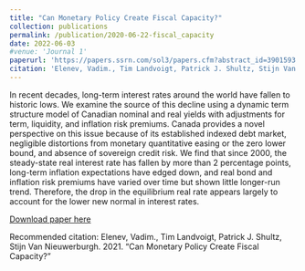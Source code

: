 ```yaml
---
title: "Can Monetary Policy Create Fiscal Capacity?"
collection: publications
permalink: /publication/2020-06-22-fiscal_capacity
date: 2022-06-03
#venue: 'Journal 1'
paperurl: 'https://papers.ssrn.com/sol3/papers.cfm?abstract_id=3901593'
citation: 'Elenev, Vadim., Tim Landvoigt, Patrick J. Shultz, Stijn Van Nieuwerburgh. 2021.  &quot;Can Monetary Policy Create Fiscal Capacity.&quot; <i>Federal Reserve Bank of San Francisco Working Paper </i>'
---
```

In recent decades, long-term interest rates around the world have fallen to historic lows.
We examine the source of this decline using a dynamic term structure model of Canadian
nominal and real yields with adjustments for term, liquidity, and inflation risk premiums.
Canada provides a novel perspective on this issue because of its established indexed debt
market, negligible distortions from monetary quantitative easing or the zero lower bound,
and absence of sovereign credit risk. We find that since 2000, the steady-state real interest
rate has fallen by more than 2 percentage points, long-term inflation expectations have
edged down, and real bond and inflation risk premiums have varied over time but shown
little longer-run trend. Therefore, the drop in the equilibrium real rate appears largely to account for the lower new normal in interest rates. 

[Download paper here](https://papers.ssrn.com/sol3/papers.cfm?abstract_id=3901593)

Recommended citation: Elenev, Vadim., Tim Landvoigt, Patrick J. Shultz, Stijn Van Nieuwerburgh. 2021. “Can Monetary Policy Create Fiscal Capacity?” 
